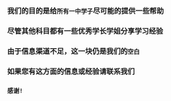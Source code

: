 ### 我们的目的是给`所有一中学子`尽可能的提供一些帮助<br>
### 尽管其他科目都有一些优秀学长学姐分享学习经验<br>
### 由于信息渠道不足，这一块仍是我们的`空白`<br>
### 如果您有这方面的信息或经验请联系我们<br>
### `感谢!`
